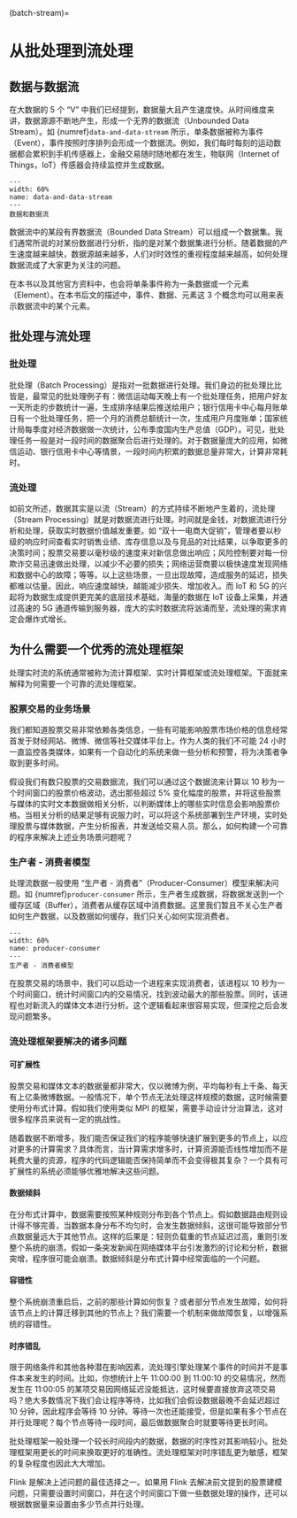 (batch-stream)=
# 从批处理到流处理

## 数据与数据流

在大数据的 5 个 “V” 中我们已经提到，数据量大且产生速度快。从时间维度来讲，数据源源不断地产生，形成一个无界的数据流（Unbounded Data Stream）。如 {numref}`data-and-data-stream` 所示，单条数据被称为事件（Event），事件按照时序排列会形成一个数据流。例如，我们每时每刻的运动数据都会累积到手机传感器上，金融交易随时随地都在发生，物联网（Internet of Things，IoT）传感器会持续监控并生成数据。

```{figure} ./img/data-and-data-stream.png
---
width: 60%
name: data-and-data-stream
---
数据和数据流
```

数据流中的某段有界数据流（Bounded Data Stream）可以组成一个数据集。我们通常所说的对某份数据进行分析，指的是对某个数据集进行分析。随着数据的产生速度越来越快，数据源越来越多，人们对时效性的重视程度越来越高，如何处理数据流成了大家更为关注的问题。

在本书以及其他官方资料中，也会将单条事件称为一条数据或一个元素（Element）。在本书后文的描述中，事件、数据、元素这 3 个概念均可以用来表示数据流中的某个元素。

## 批处理与流处理

### 批处理

批处理（Batch Processing）是指对一批数据进行处理。我们身边的批处理比比皆是，最常见的批处理例子有：微信运动每天晚上有一个批处理任务，把用户好友一天所走的步数统计一遍，生成排序结果后推送给用户；银行信用卡中心每月账单日有一个批处理任务，把一个月的消费总额统计一次，生成用户月度账单；国家统计局每季度对经济数据做一次统计，公布季度国内生产总值（GDP）。可见，批处理任务一般是对一段时间的数据聚合后进行处理的。对于数据量庞大的应用，如微信运动、银行信用卡中心等情景，一段时间内积累的数据总量非常大，计算非常耗时。

### 流处理

如前文所述，数据其实是以流（Stream）的方式持续不断地产生着的，流处理（Stream Processing）就是对数据流进行处理。时间就是金钱，对数据流进行分析和处理，获取实时数据价值越发重要。如 “双十一电商大促销”，管理者要以秒级的响应时间查看实时销售业绩、库存信息以及与竞品的对比结果，以争取更多的决策时间；股票交易要以毫秒级的速度来对新信息做出响应；风险控制要对每一份欺诈交易迅速做出处理，以减少不必要的损失；网络运营商要以极快速度发现网络和数据中心的故障；等等。以上这些场景，一旦出现故障，造成服务的延迟，损失都难以估量。因此，响应速度越快，越能减少损失、增加收入。而 IoT 和 5G 的兴起将为数据生成提供更完美的底层技术基础，海量的数据在 IoT 设备上采集，并通过高速的 5G 通道传输到服务器，庞大的实时数据流将汹涌而至，流处理的需求肯定会爆炸式增长。

## 为什么需要一个优秀的流处理框架

处理实时流的系统通常被称为流计算框架、实时计算框架或流处理框架。下面就来解释为何需要一个可靠的流处理框架。

### 股票交易的业务场景

我们都知道股票交易非常依赖各类信息，一些有可能影响股票市场价格的信息经常首发于财经网站、微博、微信等社交媒体平台上。作为人类的我们不可能 24 小时一直监控各类媒体，如果有一个自动化的系统来做一些分析和预警，将为决策者争取到更多时间。

假设我们有数只股票的交易数据流，我们可以通过这个数据流来计算以 10 秒为一个时间窗口的股票价格波动，选出那些超过 5% 变化幅度的股票，并将这些股票与媒体的实时文本数据做相关分析，以判断媒体上的哪些实时信息会影响股票价格。当相关分析的结果足够有说服力时，可以将这个系统部署到生产环境，实时处理股票与媒体数据，产生分析报表，并发送给交易人员。那么，如何构建一个可靠的程序来解决上述业务场景问题呢？

### 生产者 - 消费者模型

处理流数据一般使用 “生产者 - 消费者”（Producer-Consumer）模型来解决问题。如 {numref}`producer-consumer` 所示，生产者生成数据，将数据发送到一个缓存区域（Buffer），消费者从缓存区域中消费数据。这里我们暂且不关心生产者如何生产数据，以及数据如何缓存，我们只关心如何实现消费者。

```{figure} ./img/producer-consumer.png
---
width: 60%
name: producer-consumer
---
生产者 - 消费者模型
```

在股票交易的场景中，我们可以启动一个进程来实现消费者，该进程以 10 秒为一个时间窗口，统计时间窗口内的交易情况，找到波动最大的那些股票。同时，该进程也对新流入的媒体文本进行分析。这个逻辑看起来很容易实现，但深挖之后会发现问题繁多。

### 流处理框架要解决的诸多问题

#### 可扩展性

股票交易和媒体文本的数据量都非常大，仅以微博为例，平均每秒有上千条、每天有上亿条微博数据。一般情况下，单个节点无法处理这样规模的数据，这时候需要使用分布式计算。假如我们使用类似 MPI 的框架，需要手动设计分治算法，这对很多程序员来说有一定的挑战性。

随着数据不断增多，我们能否保证我们的程序能够快速扩展到更多的节点上，以应对更多的计算需求？具体而言，当计算需求增多时，计算资源能否线性增加而不是耗费大量的资源，程序的代码逻辑能否保持简单而不会变得极其复杂？一个具有可扩展性的系统必须能够优雅地解决这些问题。

#### 数据倾斜

在分布式计算中，数据需要按照某种规则分布到各个节点上。假如数据路由规则设计得不够完善，当数据本身分布不均匀时，会发生数据倾斜，这很可能导致部分节点数据量远大于其他节点。这样的后果是：轻则负载重的节点延迟过高，重则引发整个系统的崩溃。假如一条突发新闻在网络媒体平台引发激烈的讨论和分析，数据突增，程序很可能会崩溃。数据倾斜是分布式计算中经常面临的一个问题。

#### 容错性

整个系统崩溃重启后，之前的那些计算如何恢复？或者部分节点发生故障，如何将该节点上的计算迁移到其他的节点上？我们需要一个机制来做故障恢复，以增强系统的容错性。

#### 时序错乱

限于网络条件和其他各种潜在影响因素，流处理引擎处理某个事件的时间并不是事件本来发生的时间。比如，你想统计上午 11:00:00 到 11:00:10 的交易情况，然而发生在 11:00:05 的某项交易因网络延迟没能抵达，这时候要直接放弃这项交易吗？绝大多数情况下我们会让程序等待，比如我们会假设数据最晚不会延迟超过 10 分钟，因此程序会等待 10 分钟。等待一次也还能接受，但是如果有多个节点在并行处理呢？每个节点等待一段时间，最后做数据聚合时就要等待更长时间。

批处理框架一般处理一个较长时间段内的数据，数据的时序性对其影响较小。批处理框架用更长的时间来换取更好的准确性。流处理框架对时序错乱更为敏感，框架的复杂程度也因此大大增加。

Flink 是解决上述问题的最佳选择之一。如果用 Flink 去解决前文提到的股票建模问题，只需要设置时间窗口，并在这个时间窗口下做一些数据处理的操作，还可以根据数据量来设置由多少节点并行处理。

